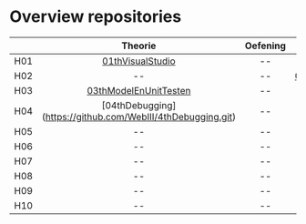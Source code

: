 # Overview repositories
|               | Theorie           | Oefening  | Oplossing|
| ------------- |:-------------:|:-----:|:-------:|
| H01 | [01thVisualStudio](https://github.com/WebIII/01thHelloVisualStudio.git) | -- |  -- |
| H02 | -- | -- |  [02solFibonacci](https://github.com/WebIII/02solFibonacci.git) |
| H03 | [03thModelEnUnitTesten](https://github.com/WebIII/03thModelEnUnitTesten.git) | -- | -- |
| H04 | [04thDebugging] (https://github.com/WebIII/4thDebugging.git) | -- |  -- |
| H05 | -- | -- |  -- |
| H06 | -- | -- |  -- |
| H07 | -- | -- |  -- |
| H08 | -- | -- |  -- |
| H09 | -- | -- |  -- |
| H10 | -- | -- |  -- |

